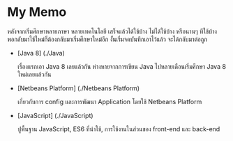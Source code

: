 # My Memo

หลังจากเริ่มศึกษาหลายภาษา หลายเทคโนโลยี เสร็จแล้วได้ใช้บ้าง ไม่ได้ใช้บ้าง หรือนานๆ ทีใช้บ้าง พอกลับมาใช้ใหม่ก็ต้องกลับมาเริ่มศึกษาใหม่อีก งั้นเริ่มจดบันทึกเอาไว้แล้ว จะได้กลับมาต่อถูก

- [Java 8] (./Java)
  
  เรื่องแรกเอา Java 8 เลยแล้วกัน ห่างหายจากการเขียน Java ไปหลายเดือนเริ่มศึกษา Java 8 ใหม่เลยแล้วกัน
  
- [Netbeans Platform] (./Netbeans Platform)
  
  เกี่ยวกับการ config และการพัฒนา Application โดยใช้ Netbeans Platform

  
- [JavaScript] (./JavaScript)
  
  ปูพื้นฐาน JavaScript, ES6 ที่น่าใช้, การใช้งานในส่วนของ front-end และ back-end
